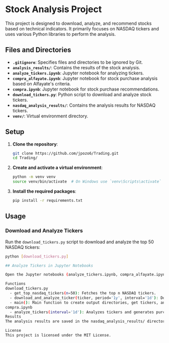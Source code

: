 # Stock Analysis Project

This project is designed to download, analyze, and recommend stocks based on technical indicators. It primarily focuses on NASDAQ tickers and uses various Python libraries to perform the analysis.


## Files and Directories

- **`.gitignore`**: Specifies files and directories to be ignored by Git.
- **`analysis_results/`**: Contains the results of the stock analysis.
- **`analyze_tickers.ipynb`**: Jupyter notebook for analyzing tickers.
- **`compra_alfayate.ipynb`**: Jupyter notebook for stock purchase analysis based on Alfayate's criteria.
- **`compra.ipynb`**: Jupyter notebook for stock purchase recommendations.
- **`download_tickers.py`**: Python script to download and analyze stock tickers.
- **`nasdaq_analysis_results/`**: Contains the analysis results for NASDAQ tickers.
- **`venv/`**: Virtual environment directory.

## Setup

1. **Clone the repository**:
    ```sh
    git clone https://github.com/jpozo6/Trading.git
    cd Trading/
    ```

2. **Create and activate a virtual environment**:
    ```sh
    python -m venv venv
    source venv/bin/activate  # On Windows use `venv\Scripts\activate`
    ```

3. **Install the required packages**:
    ```sh
    pip install -r requirements.txt
    ```

## Usage

### Download and Analyze Tickers

Run the `download_tickers.py` script to download and analyze the top 50 NASDAQ tickers:

```sh
python [download_tickers.py]

## Analyze Tickers in Jupyter Notebooks

Open the Jupyter notebooks (analyze_tickers.ipynb, compra_alfayate.ipynb, compra.ipynb) to perform further analysis and generate recommendations

Functions
download_tickers.py
  - get_top_nasdaq_tickers(n=50): Fetches the top n NASDAQ tickers.
  - download_and_analyze_ticker(ticker, period='1y', interval='1d'): Downloads and analyzes a specific ticker.
  - main(): Main function to create output directories, get tickers, and process them.
compra.ipynb
  - analyze_tickers(interval='1d'): Analyzes tickers and generates purchase recommendations based on technical indicators.
Results
The analysis results are saved in the nasdaq_analysis_results/ directory, and the recommendations are saved in the analysis_results/ directory.

License
This project is licensed under the MIT License.

